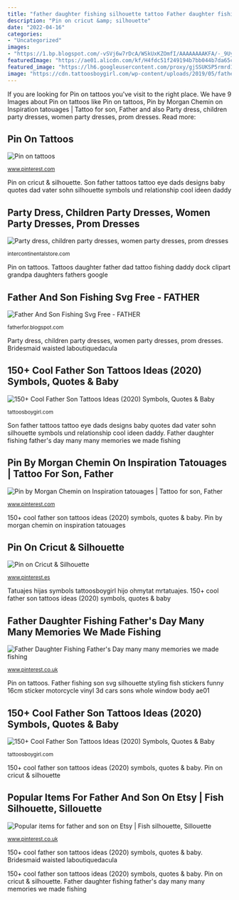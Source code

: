 ```yaml
---
title: "father daughter fishing silhouette tattoo Father daughter fishing father&#039;s day many many memories we made fishing"
description: "Pin on cricut &amp; silhouette"
date: "2022-04-16"
categories:
- "Uncategorized"
images:
- "https://1.bp.blogspot.com/-vSVj6w7rDcA/WSkUxKZOmfI/AAAAAAAAKFA/-_9UyWvB-HcC-Pse_saGciL6IEjDc-FAwCLcB/s1600/eye%2Bwith%2Bfather%2Bson%2Btattoos.JPG"
featuredImage: "https://ae01.alicdn.com/kf/H4fdc51f249194b7bb044b7da65cc6e36R/Long-Tulle-Bridesmaid-Dress-Candy-Color-Elegant-Dress-Women-for-Wedding-Party-Junior-Bridesmaid-Dresses-Plus.jpg_640x640.jpg"
featured_image: "https://lh6.googleusercontent.com/proxy/gjSSUKSP5rmrd1L87YcgeRn2JhGnbdsX8K5SRRMlf7csUpcVb_XYfqAmnWkO1banmBd0LKSM1IHmR5OfHFnrUcETCZ3FF4KXNf92ns1YD5eSoTuIVKw8CGa88vhuL2fQ=w1200-h630-p-k-no-nu"
image: "https://cdn.tattoosboygirl.com/wp-content/uploads/2019/05/father-to-son-tattoo-6.jpg"
---
```


If you are looking for Pin on tattoos you've visit to the right place. We have 9 Images about Pin on tattoos like Pin on tattoos, Pin by Morgan Chemin on Inspiration tatouages | Tattoo for son, Father and also Party dress, children party dresses, women party dresses, prom dresses. Read more:

## Pin On Tattoos

![Pin on tattoos](https://i.pinimg.com/originals/67/7b/81/677b81b1f57b2ef10d400768811584fe.jpg "Father and son fishing svg free")

<small>www.pinterest.com</small>

Pin on cricut &amp; silhouette. Son father tattoos tattoo eye dads designs baby quotes dad vater sohn silhouette symbols und relationship cool ideen daddy

## Party Dress, Children Party Dresses, Women Party Dresses, Prom Dresses

![Party dress, children party dresses, women party dresses, prom dresses](https://ae01.alicdn.com/kf/H4fdc51f249194b7bb044b7da65cc6e36R/Long-Tulle-Bridesmaid-Dress-Candy-Color-Elegant-Dress-Women-for-Wedding-Party-Junior-Bridesmaid-Dresses-Plus.jpg_640x640.jpg "Pin on tattoos")

<small>intercontinentalstore.com</small>

Pin on tattoos. Tattoos daughter father dad tattoo fishing daddy dock clipart grandpa daughters fathers google

## Father And Son Fishing Svg Free - FATHER

![Father And Son Fishing Svg Free - FATHER](https://lh6.googleusercontent.com/proxy/gjSSUKSP5rmrd1L87YcgeRn2JhGnbdsX8K5SRRMlf7csUpcVb_XYfqAmnWkO1banmBd0LKSM1IHmR5OfHFnrUcETCZ3FF4KXNf92ns1YD5eSoTuIVKw8CGa88vhuL2fQ=w1200-h630-p-k-no-nu "Hijo enoki soju filha enokisoju nenuno ouder tonen daddy figlio entre lefrontal connectie")

<small>fatherfor.blogspot.com</small>

Party dress, children party dresses, women party dresses, prom dresses. Bridesmaid waisted laboutiquedacula

## 150+ Cool Father Son Tattoos Ideas (2020) Symbols, Quotes &amp; Baby

![150+ Cool Father Son Tattoos Ideas (2020) Symbols, Quotes &amp; Baby](https://1.bp.blogspot.com/-vSVj6w7rDcA/WSkUxKZOmfI/AAAAAAAAKFA/-_9UyWvB-HcC-Pse_saGciL6IEjDc-FAwCLcB/s1600/eye%2Bwith%2Bfather%2Bson%2Btattoos.JPG "Father fishing daughter dad daddy tattoo tattoos grandpa quotes lake many fathers bass memories cumberland silhouette quotesgram drawings daughters fish")

<small>tattoosboygirl.com</small>

Son father tattoos tattoo eye dads designs baby quotes dad vater sohn silhouette symbols und relationship cool ideen daddy. Father daughter fishing father&#039;s day many many memories we made fishing

## Pin By Morgan Chemin On Inspiration Tatouages | Tattoo For Son, Father

![Pin by Morgan Chemin on Inspiration tatouages | Tattoo for son, Father](https://i.pinimg.com/originals/1a/59/53/1a5953a642cbb5c8320b88b5ed999e76.jpg "Pin on tattoos")

<small>www.pinterest.com</small>

150+ cool father son tattoos ideas (2020) symbols, quotes &amp; baby. Pin by morgan chemin on inspiration tatouages

## Pin On Cricut &amp; Silhouette

![Pin on Cricut &amp; Silhouette](https://i.pinimg.com/originals/02/e0/67/02e06778b5a859521d1dbf915789e07c.gif "Pin on tattoos")

<small>www.pinterest.es</small>

Tatuajes hijas symbols tattoosboygirl hijo ohmytat mrtatuajes. 150+ cool father son tattoos ideas (2020) symbols, quotes &amp; baby

## Father Daughter Fishing Father&#039;s Day Many Many Memories We Made Fishing

![Father Daughter Fishing Father&#039;s Day many many memories we made fishing](https://i.pinimg.com/originals/84/0c/fc/840cfc6cb3110589de738de225757855.jpg "Father and son fishing svg free")

<small>www.pinterest.co.uk</small>

Pin on tattoos. Father fishing son svg silhouette styling fish stickers funny 16cm sticker motorcycle vinyl 3d cars sons whole window body ae01

## 150+ Cool Father Son Tattoos Ideas (2020) Symbols, Quotes &amp; Baby

![150+ Cool Father Son Tattoos Ideas (2020) Symbols, Quotes &amp; Baby](https://cdn.tattoosboygirl.com/wp-content/uploads/2019/05/father-to-son-tattoo-6.jpg "Son father tattoos tattoo eye dads designs baby quotes dad vater sohn silhouette symbols und relationship cool ideen daddy")

<small>tattoosboygirl.com</small>

150+ cool father son tattoos ideas (2020) symbols, quotes &amp; baby. Pin on cricut &amp; silhouette

## Popular Items For Father And Son On Etsy | Fish Silhouette, Sillouette

![Popular items for father and son on Etsy | Fish silhouette, Sillouette](https://i.pinimg.com/originals/ad/bc/76/adbc761d5f55329ad9ed5e07acf8cf86.jpg "Tattoos daughter father dad tattoo fishing daddy dock clipart grandpa daughters fathers google")

<small>www.pinterest.co.uk</small>

150+ cool father son tattoos ideas (2020) symbols, quotes &amp; baby. Bridesmaid waisted laboutiquedacula

150+ cool father son tattoos ideas (2020) symbols, quotes &amp; baby. Pin on cricut &amp; silhouette. Father daughter fishing father&#039;s day many many memories we made fishing

